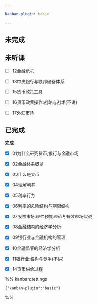 ```yaml
---

kanban-plugin: basic

---
```


## 未完成



## 未听课

- [ ] 12金融危机
- [ ] 13中央银行与联邦储备体系
- [ ] 15货币政策工具
- [ ] 16货币政策操作:战略与战术(不讲)
- [ ] 17外汇市场


## 已完成

**完成**
- [x] 01为什么研究货币,银行与金融市场
- [x] 02金融体系概览
- [x] 03什么是货币
- [x] 04理解利率
- [x] 05利率行为
- [x] 06利率的风险结构与期限结构
- [x] 07股票市场,理性预期理论与有效市场假说
- [x] 08金融结构的经济学分析
- [x] 09银行业与金融机构的管理
- [x] 10金融监管的经济学分析
- [x] 11银行业:结构与竞争(不讲)
- [x] 14货币供给过程




%% kanban:settings
```
{"kanban-plugin":"basic"}
```
%%